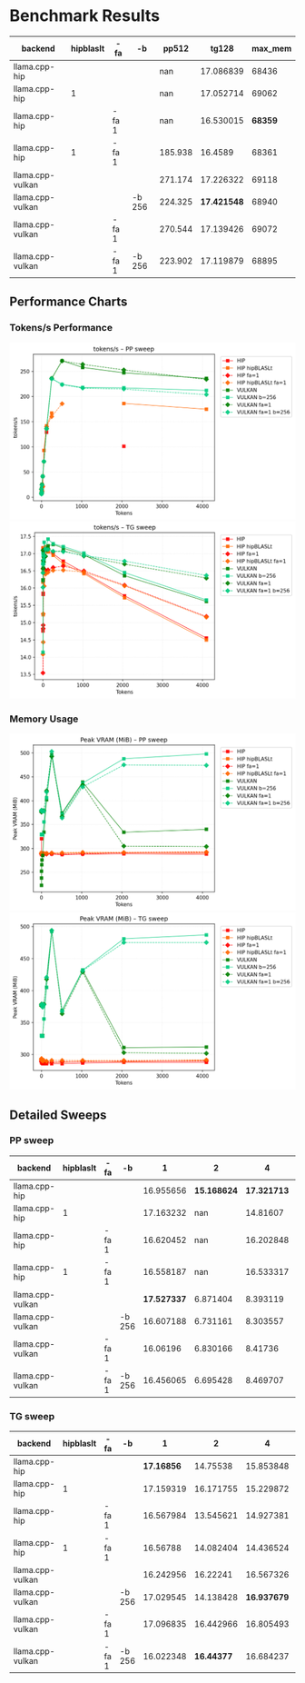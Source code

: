 # Benchmark Results
| backend          | hipblaslt   | -fa   | -b     |   pp512 | tg128         | max_mem   |
|------------------|-------------|-------|--------|---------|---------------|-----------|
| llama.cpp-hip    |             |       |        | nan     | 17.086839     | 68436     |
| llama.cpp-hip    | 1           |       |        | nan     | 17.052714     | 69062     |
| llama.cpp-hip    |             | -fa 1 |        | nan     | 16.530015     | **68359** |
| llama.cpp-hip    | 1           | -fa 1 |        | 185.938 | 16.4589       | 68361     |
| llama.cpp-vulkan |             |       |        | 271.174 | 17.226322     | 69118     |
| llama.cpp-vulkan |             |       | -b 256 | 224.325 | **17.421548** | 68940     |
| llama.cpp-vulkan |             | -fa 1 |        | 270.544 | 17.139426     | 69072     |
| llama.cpp-vulkan |             | -fa 1 | -b 256 | 223.902 | 17.119879     | 68895     |
## Performance Charts

### Tokens/s Performance
![PP Tokens/s](pp_tokens_per_sec.png)
![TG Tokens/s](tg_tokens_per_sec.png)

### Memory Usage
![PP VRAM](pp_vram_peak_mib.png)
![TG VRAM](tg_vram_peak_mib.png)

## Detailed Sweeps

### PP sweep
| backend          | hipblaslt   | -fa   | -b     | 1             | 2             | 4             | 8             | 16            | 32            | 64            | 128            |     256 |     512 |    1024 | 2048           |    4096 |
|------------------|-------------|-------|--------|---------------|---------------|---------------|---------------|---------------|---------------|---------------|----------------|---------|---------|---------|----------------|---------|
| llama.cpp-hip    |             |       |        | 16.955656     | **15.168624** | **17.321713** | 8.794425      | 12.907        | 22.023317     | 93.162415     | 129.26011      | nan     | nan     | nan     | 101.258538     | nan     |
| llama.cpp-hip    | 1           |       |        | 17.163232     | nan           | 14.81607      | 8.466697      | 12.769395     | 21.319452     | **93.395507** | **141.943799** | 167.04  | nan     | nan     | 186.512188     | 175.019 |
| llama.cpp-hip    |             | -fa 1 |        | 16.620452     | nan           | 16.202848     | 8.891839      | 12.911072     | 21.711777     | nan           | nan            | nan     | nan     | nan     | nan            | nan     |
| llama.cpp-hip    | 1           | -fa 1 |        | 16.558187     | nan           | 16.533317     | 8.649037      | 12.758944     | 21.568305     | nan           | 140.139336     | 160.475 | 185.938 | nan     | nan            | nan     |
| llama.cpp-vulkan |             |       |        | **17.527337** | 6.871404      | 8.393119      | 10.781971     | **25.531569** | 42.019224     | 71.011771     | 136.652801     | 235.753 | 271.174 | 257.855 | 247.255316     | 236.138 |
| llama.cpp-vulkan |             |       | -b 256 | 16.607188     | 6.731161      | 8.303557      | 10.793057     | 24.430191     | 41.278823     | 71.335863     | 136.903619     | 236.026 | 224.325 | 218.029 | 217.273662     | 212.307 |
| llama.cpp-vulkan |             | -fa 1 |        | 16.06196      | 6.830166      | 8.41736       | **10.990943** | 24.942108     | 41.385515     | 71.018594     | 136.655975     | 236.167 | 270.544 | 264.024 | **253.025018** | 234.139 |
| llama.cpp-vulkan |             | -fa 1 | -b 256 | 16.456065     | 6.695428      | 8.469707      | 10.871697     | 24.428828     | **42.157054** | 71.415687     | 135.962389     | 235.46  | 223.902 | 216.818 | 214.913345     | 203.833 |
### TG sweep
| backend          | hipblaslt   | -fa   | -b     | 1            | 2            | 4             | 8             | 16            | 32            | 64            | 128           | 256                | 512           | 1024          | 2048          | 4096          |
|------------------|-------------|-------|--------|--------------|--------------|---------------|---------------|---------------|---------------|---------------|---------------|--------------------|---------------|---------------|---------------|---------------|
| llama.cpp-hip    |             |       |        | **17.16856** | 14.75538     | 15.853848     | 15.818501     | 16.559494     | 17.011126     | 17.131958     | 17.086839     | 16.99643           | 16.779172     | 16.459439     | 15.777068     | 14.556056     |
| llama.cpp-hip    | 1           |       |        | 17.159319    | 16.171755    | 15.229872     | 16.206652     | 16.731767     | 16.978231     | **17.205393** | 17.052714     | 16.948968999999998 | 16.705585     | 16.424422     | 15.722158     | 14.500655     |
| llama.cpp-hip    |             | -fa 1 |        | 16.567984    | 13.545621    | 14.927381     | 14.825367     | 16.440009     | 16.559189     | 16.51591      | 16.530015     | 16.600927          | 16.640376     | 16.500001     | 16.085748     | 15.177531     |
| llama.cpp-hip    | 1           | -fa 1 |        | 16.56788     | 14.082404    | 14.436524     | 15.25744      | 16.482264     | 16.056696     | 16.407517     | 16.4589       | 16.518795          | 16.519868     | 16.468532     | 16.064772     | 15.15553      |
| llama.cpp-vulkan |             |       |        | 16.242956    | 16.22241     | 16.567326     | 16.588752     | 16.856188     | 16.925814     | 17.108731     | 17.226322     | 17.269136          | 17.158775     | 16.97146      | 16.361957     | 15.617456     |
| llama.cpp-vulkan |             |       | -b 256 | 17.029545    | 14.138428    | **16.937679** | 16.555366     | **16.970725** | **17.328153** | 17.133429     | **17.421548** | **17.286144**      | **17.207518** | **17.014019** | 16.450911     | 15.660241     |
| llama.cpp-vulkan |             | -fa 1 |        | 17.096835    | 16.442966    | 16.805493     | 16.568571     | 16.762155     | 16.900333     | 16.919659     | 17.139426     | 17.066732          | 17.079746     | 16.92965      | 16.697172     | 16.29383      |
| llama.cpp-vulkan |             | -fa 1 | -b 256 | 16.022348    | **16.44377** | 16.684237     | **16.726152** | 16.834351     | 16.929682     | 17.123506     | 17.119879     | 17.068424          | 17.059365     | 16.947391     | **16.784498** | **16.369844** |